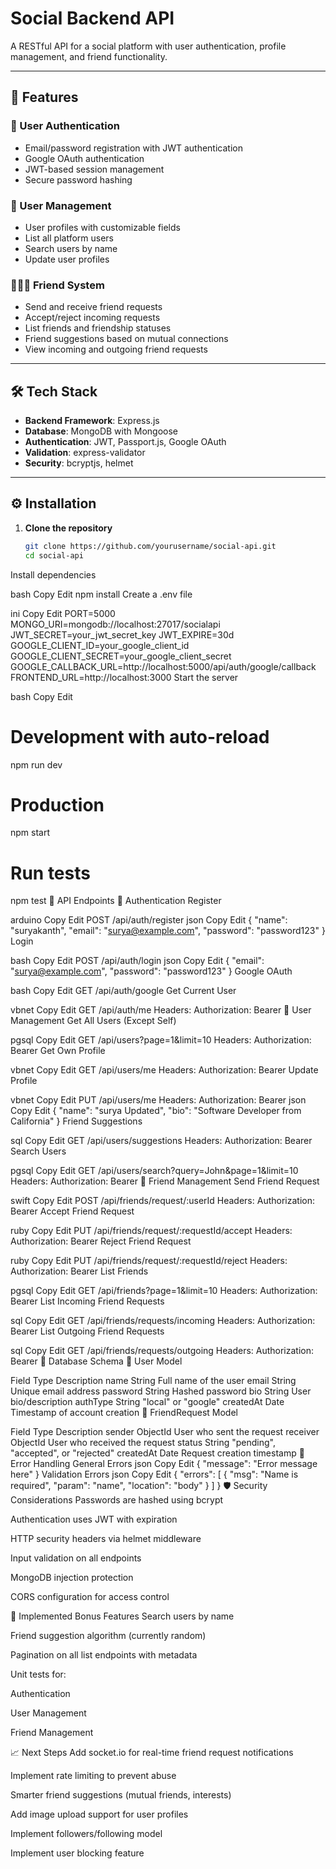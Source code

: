 # Social Backend API

A RESTful API for a social platform with user authentication, profile management, and friend functionality.

---

## 🚀 Features

### 🔐 User Authentication
- Email/password registration with JWT authentication
- Google OAuth authentication
- JWT-based session management
- Secure password hashing

### 👤 User Management
- User profiles with customizable fields
- List all platform users
- Search users by name
- Update user profiles

### 🧑‍🤝‍🧑 Friend System
- Send and receive friend requests
- Accept/reject incoming requests
- List friends and friendship statuses
- Friend suggestions based on mutual connections
- View incoming and outgoing friend requests

---

## 🛠 Tech Stack

- **Backend Framework**: Express.js
- **Database**: MongoDB with Mongoose
- **Authentication**: JWT, Passport.js, Google OAuth
- **Validation**: express-validator
- **Security**: bcryptjs, helmet

---

## ⚙️ Installation

1. **Clone the repository**
   ```bash
   git clone https://github.com/yourusername/social-api.git
   cd social-api
Install dependencies

bash
Copy
Edit
npm install
Create a .env file

ini
Copy
Edit
PORT=5000
MONGO_URI=mongodb://localhost:27017/socialapi
JWT_SECRET=your_jwt_secret_key
JWT_EXPIRE=30d
GOOGLE_CLIENT_ID=your_google_client_id
GOOGLE_CLIENT_SECRET=your_google_client_secret
GOOGLE_CALLBACK_URL=http://localhost:5000/api/auth/google/callback
FRONTEND_URL=http://localhost:3000
Start the server

bash
Copy
Edit
# Development with auto-reload
npm run dev

# Production
npm start

# Run tests
npm test
📘 API Endpoints
🔐 Authentication
Register

arduino
Copy
Edit
POST /api/auth/register
json
Copy
Edit
{
  "name": "suryakanth",
  "email": "surya@example.com",
  "password": "password123"
}
Login

bash
Copy
Edit
POST /api/auth/login
json
Copy
Edit
{
  "email": "surya@example.com",
  "password": "password123"
}
Google OAuth

bash
Copy
Edit
GET /api/auth/google
Get Current User

vbnet
Copy
Edit
GET /api/auth/me
Headers: Authorization: Bearer <TOKEN>
👤 User Management
Get All Users (Except Self)

pgsql
Copy
Edit
GET /api/users?page=1&limit=10
Headers: Authorization: Bearer <TOKEN>
Get Own Profile

vbnet
Copy
Edit
GET /api/users/me
Headers: Authorization: Bearer <TOKEN>
Update Profile

vbnet
Copy
Edit
PUT /api/users/me
Headers: Authorization: Bearer <TOKEN>
json
Copy
Edit
{
  "name": "surya Updated",
  "bio": "Software Developer from California"
}
Friend Suggestions

sql
Copy
Edit
GET /api/users/suggestions
Headers: Authorization: Bearer <TOKEN>
Search Users

pgsql
Copy
Edit
GET /api/users/search?query=John&page=1&limit=10
Headers: Authorization: Bearer <TOKEN>
🤝 Friend Management
Send Friend Request

swift
Copy
Edit
POST /api/friends/request/:userId
Headers: Authorization: Bearer <TOKEN>
Accept Friend Request

ruby
Copy
Edit
PUT /api/friends/request/:requestId/accept
Headers: Authorization: Bearer <TOKEN>
Reject Friend Request

ruby
Copy
Edit
PUT /api/friends/request/:requestId/reject
Headers: Authorization: Bearer <TOKEN>
List Friends

pgsql
Copy
Edit
GET /api/friends?page=1&limit=10
Headers: Authorization: Bearer <TOKEN>
List Incoming Friend Requests

sql
Copy
Edit
GET /api/friends/requests/incoming
Headers: Authorization: Bearer <TOKEN>
List Outgoing Friend Requests

sql
Copy
Edit
GET /api/friends/requests/outgoing
Headers: Authorization: Bearer <TOKEN>
🧩 Database Schema
📄 User Model

Field	Type	Description
name	String	Full name of the user
email	String	Unique email address
password	String	Hashed password
bio	String	User bio/description
authType	String	"local" or "google"
createdAt	Date	Timestamp of account creation
📄 FriendRequest Model

Field	Type	Description
sender	ObjectId	User who sent the request
receiver	ObjectId	User who received the request
status	String	"pending", "accepted", or "rejected"
createdAt	Date	Request creation timestamp
🚫 Error Handling
General Errors
json
Copy
Edit
{
  "message": "Error message here"
}
Validation Errors
json
Copy
Edit
{
  "errors": [
    {
      "msg": "Name is required",
      "param": "name",
      "location": "body"
    }
  ]
}
🛡 Security Considerations
Passwords are hashed using bcrypt

Authentication uses JWT with expiration

HTTP security headers via helmet middleware

Input validation on all endpoints

MongoDB injection protection

CORS configuration for access control

🎁 Implemented Bonus Features
Search users by name

Friend suggestion algorithm (currently random)

Pagination on all list endpoints with metadata

Unit tests for:

Authentication

User Management

Friend Management

📈 Next Steps
Add socket.io for real-time friend request notifications

Implement rate limiting to prevent abuse

Smarter friend suggestions (mutual friends, interests)

Add image upload support for user profiles

Implement followers/following model

Implement user blocking feature
